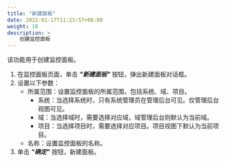 ```yaml
---
title: "新建面板"
date: 2022-01-17T11:23:57+08:00
weight: 10
description: >
    创建监控面板
---
```



该功能用于创建监控面板。

1. 在监控面板页面，单击 **_"新建面板"_** 按钮，弹出新建面板对话框。
2. 设置以下参数：
    - 所属范围：设置监控面板的所属范围，包括系统、域、项目。
       - 系统：当选择系统时，只有系统管理员在管理后台可见。仅管理后台视图可见。
       - 域：当选择域时，需要选择对应域，域管理后台则默认为当前域。
       - 项目：当选择项目时，需要选择对应项目。项目视图下默认为当前项目。
    - 名称：设置监控面板的名称。
3. 单击 **_"确定"_** 按钮，新建面板。